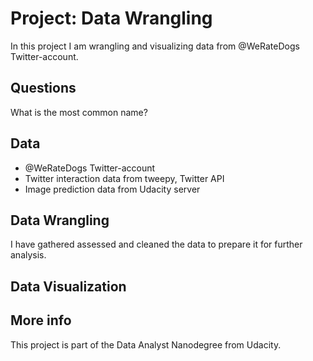 # Project: Data Wrangling

In this project I am wrangling and visualizing data from @WeRateDogs Twitter-account.


## Questions

What is the most common name?



## Data

* @WeRateDogs Twitter-account
* Twitter interaction data from tweepy, Twitter API
* Image prediction data from Udacity server

## Data Wrangling

I have gathered assessed and cleaned the data to prepare it for further analysis.

## Data Visualization

## More info

This project is part of the Data Analyst Nanodegree from Udacity.
